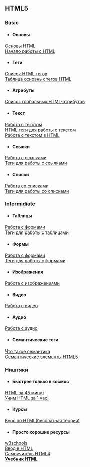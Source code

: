 ## HTML5

### Basic

- #### Основы
[Основы HTML](https://html5book.ru/osnovy-html/ "Основы HTML")<br />
[Начало работы с HTML](https://developer.mozilla.org/ru/docs/Learn/HTML/%D0%92%D0%B2%D0%B5%D0%B4%D0%B5%D0%BD%D0%B8%D0%B5_%D0%B2_HTML/%D0%9D%D0%B0%D1%87%D0%B0%D0%BB%D0%BE_%D1%80%D0%B0%D0%B1%D0%BE%D1%82%D1%8B "Начало работы с HTML")

- #### Теги
[Список HTML тегов](https://html5book.ru/html-tags/ "Список HTML тегов")<br />
[Таблица основных тегов HTML](http://www.astro.spbu.ru/staff/afk/Teaching/Help/Tegs.htm "Таблица основных тегов HTML")

- #### Атрибуты
[Список глобальных HTML-атрибутов](https://html5book.ru/html-attributes/ "Список глобальных HTML-атрибутов")

- #### Текст
[Работа с текстом](https://html5book.ru/html-text/ "Работа с текстом")<br />
[HTML теги для работы с текстом](http://html-css-tegs.ru/ "HTML теги для работы с текстом")<br />
[Работа с текстом в HTML](https://www.webpupil.ru/view_html_step.php?id=4 "Работа с текстом в HTML")

- #### Ссылки
[Работа с ссылками](https://html5book.ru/hyperlinks-in-html/ "Работа с ссылками")<br />
[Теги для работы с ссылками](http://html-css-tegs.ru/tegi-dlja-raboty-so-ssylkami.html "Теги для работы с ссылками")

- #### Списки
[Работа со списками](https://html5book.ru/html-lists/ "Работа со списками")<br />
[Теги для работы со списками](http://html-css-tegs.ru/tegi-dlja-raboty-so-spiskami.html "Теги для работы со списками")

### Intermidiate

- #### Таблицы
[Работа с формами](https://html5book.ru/html-table/ "Работа с формами")<br />
[Теги для работы с таблицами](http://html-css-tegs.ru/tegi-dlja-raboty-s-tablicami.html "Теги для работы с таблицами")

- #### Формы
[Работа с формами](https://html5book.ru/html5-forms/ "Работа с формами")<br />
[Теги для работы с формами](http://html-css-tegs.ru/tegi-dlja-raboty-s-formami.html "Теги для работы с формами")

- #### Изображения
[Работа с изображениями](https://html5book.ru/images-in-html/ "Работа с изображениями")

- #### Видео
[Работа с видео](https://html5book.ru/html5-video/ "Работа с видео")

- #### Аудио
[Работа с аудио](https://html5book.ru/html5-audio/ "Работа с аудио")

- #### Семантические теги
[Что такое семантика](https://html5book.ru/html5-semantic-elements/ "Что такое семантика")<br />
[Семантические элементы HTML5](https://msiter.ru/tutorials/html5/semantic_elements "Семантические элементы HTML5")

### Ништяки

- #### Быстрее только в космос
[HTML за 45 минут](https://www.youtube.com/watch?v=4jYYHaTwWvY "HTML за 45 минут")<br />
[Учим HTML за 1 час!](https://www.youtube.com/watch?v=bWNmJqgri4Q "Учим HTML за 1 час!")

- #### Курсы
[Курс по HTML(бесплатная теория)](https://htmlacademy.ru/courses/299/ "Курс по HTML(бесплатная теория)")

- #### Просто хорошие ресурсы
[w3schools](https://www.w3schools.com/html/default.asp "w3schools")<br />
[Ввод в HTML](https://webref.ru/course/html-basics "Ввод в HTML")<br />
[Самоучитель HTML4](http://htmlbook.ru/samhtml "Самоучитель HTML4")<br />
**[Учебник HTML](https://html5book.ru/html-html5/ "Учебник HTML")**






